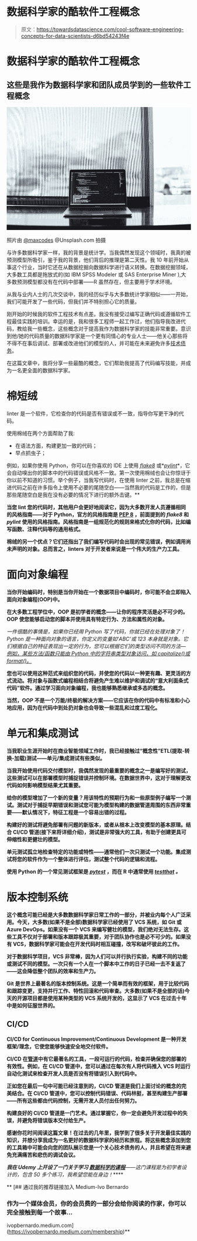 # 数据科学家的酷软件工程概念

> 原文：<https://towardsdatascience.com/cool-software-engineering-concepts-for-data-scientists-d6bd54243f4e>

# 数据科学家的酷软件工程概念

## 这些是我作为数据科学家和团队成员学到的一些软件工程概念

![](img/d5bf1f50803effe4ed523739eee0a39a.png)

照片由 [@maxcodes](https://unsplash.com/@maxcodes) @Unsplash.com 拍摄

与许多数据科学家一样，我的背景是统计学。当我偶然发现这个领域时，我真的被预测模型所吸引，鉴于我的背景，他们背后的推理是第二天性。我 10 年前开始从事这个行业，当时它还在从数据挖掘向数据科学进行语义转换。在数据挖掘领域，大多数工具都是拖放式的(如 IBM SPSS Modeler 或 SAS Enterprise Miner ),大多数预测模型都没有在代码中部署——R 虽然存在，但主要用于学术环境。

从我与业内人士的几次交谈中，我的经历似乎与大多数统计学家相似——一开始，我们可能开发了一些代码，但我们并不特别担心它的质量。

刚开始的时候我的软件工程技术有点差。我没有接受过编写正确代码或遵循软件工程最佳实践的培训。幸运的是，我和很多工程师一起工作过，他们指导我改进代码，教给我一些概念，这些概念对于提高我作为数据科学家的技能非常重要。意识到他/她的代码质量的数据科学家是一个更有同情心的专业人士——他关心那些将不得不在事后调试、部署或改进他们的模型的人，并可能在未来避免许多[技术债务](https://proceedings.neurips.cc/paper/2015/file/86df7dcfd896fcaf2674f757a2463eba-Paper.pdf)。

在这篇文章中，我将分享一些最酷的概念，它们帮助我提高了代码编写技能，并成为一名更全面的数据科学家。

# 棉短绒

linter 是一个软件，它检查你的代码是否有错误或不一致，指导你写更干净的代码。

使用棉绒在两个方面帮助了我:

*   在语法方面，构建更加一致的代码；
*   早点抓虫子；

例如，如果你使用 Python，你可以在你喜欢的 IDE 上使用 [*flake8*](https://flake8.pycqa.org/en/latest/) 或*[*pylint*](https://pylint.org/)*，它会自动嗅出你的脚本中的代码错误或风格不一致。第一次使用棉绒也会让你惊讶于你以前不知道的习惯。举个例子，当我写代码时，在使用 linter 之前，我总是在缩进代码之前在许多指令上使用不必要的尾随空白——当然我的代码是工作的，但是那些尾随空白是我在没有必要的情况下进行的额外击键。**

**当您 lint 您的代码时，其他用户会更好地阅读它，因为大多数开发人员遵循相同的风格指南——对于 Python，官方的风格指南是 [PEP 8](https://www.python.org/dev/peps/pep-0008/) ，前面提到的 *flake8* 和 *pylint* 使用的风格指南。风格指南是一组规范化的规则来格式化你的代码，比如编写函数、注释代码等的通用格式。**

**棉绒的另一个优点？它们还指出了我们编写代码时会出现的常见错误，例如调用尚未声明的对象。总而言之，linters 对于开发者来说是一个伟大的生产力工具。**

# **面向对象编程**

**当你开始编码时，特别是当你开始在一个数据项目中编码时，你可能不会立即陷入面向对象编程(OOP)中。**

**在大多数工程学位中，OOP 是初学者的概念——让你的程序灵活是必不可少的。OOP 使您能够启动您的脚本并使用具有特定行为、方法和属性的对象。**

**一件很酷的事情是，如果你已经用 Python 写了代码，你就已经在处理对象了！Python 是一种面向对象的语言，你定义的变量如*‘ABC’*或 *123* 本身就是对象。它们根据自己的特征表现出一定的行为，您可以根据它们的类型访问不同的方法— [例如，某些方法/函数只能由 Python 中的字符串类型对象访问，如 capitalize()或 format()。](https://www.w3schools.com/python/python_ref_string.asp)**

**您也可以使用这种范式来组织您的代码，并使您的代码以一种更有趣、更灵活的方式流动。将对象与函数式编程相结合将避免产生难以维护和调试的“意大利面条式代码”软件。通过学习面向对象编程，我也能够熟悉继承或多态的概念。**

**当然，OOP 不是一个万能/终极的解决方案——它应该在你的代码中有标准和小心地应用，因为在代码中到处扔对象也会导致一些混乱和过度工程化。**

# **单元和集成测试**

**当我职业生涯开始时在商业智能领域工作时，我已经接触过“概念性”ETL(提取-转换-加载)测试——单元/集成测试有些类似。**

**当我开始使用代码交付模型时，我偶然发现的最重要的概念之一是编写好的测试，这些测试可以在部署模型时捕捉错误并控制环境。在数据世界中，这对于理解更改代码如何影响模型结果尤其重要。**

**给你的模型增加了一个新的变量？用该特性的预期行为和一些原型例子编写一个测试。测试对于捕捉早期错误和测试您可能为模型构建的数据管道周围的东西非常重要——默认情况下，特征工程是一个容易出错的过程。**

**构建好的测试将避免部署有问题的新版本，或者从根本上改变模型的基本原理。结合 CI/CD 管道(接下来将详细介绍)，测试是非常强大的工具，有助于创建更具可伸缩性和更健壮的模型。**

**单元测试孤立地检查特定的功能或特性——通常他们一次只测试一个功能。集成测试将您的软件作为一个整体进行评估，测试整个代码的逻辑和流程。**

**使用 Python 的一个常见测试框架是 [*pytest*](https://docs.pytest.org/en/6.2.x/) ，而在 R 中通常使用 [*testthat*](https://testthat.r-lib.org/) *。***

# **版本控制系统**

**这个概念可能已经是大多数数据科学家日常工作的一部分，并被业内每个人广泛采用。今天，大多数(如果不是全部)数据科学家已经使用了 VCS 系统，如 Git 或 Azure DevOps。如果没有一个 VCS 来编写健壮的模型，我们绝对无法生存。这些工具不仅对于部署和版本跟踪极其重要，对于团队协作也是必不可少的。如果没有 VCS，数据科学家可能会在开发代码时相互碰撞，改写和破坏彼此的工作。**

**对于数据科学项目，VCS 非常棒，因为人们可以并行执行实验，构建不同的功能或测试不同的模型。一次只有一个人在一个脚本中工作的日子已经一去不复返了——这会降低整个团队的效率和生产力。**

**Git 是世界上最著名的版本控制系统。这是一个简单而有效的框架，用于比较代码和跟踪变更，支持并行工作、特性回滚和代码审查。大多数(如果不是全部的话)今天的开源项目都是使用某种类型的 VCS 系统开发的，这显示了 VCS 在过去十年中是如何征服世界的。**

## **CI/CD**

**CI/CD for Continuous Improvement/Continuous Development 是一种开发框架/理念，它使您能够快速安全地交付软件。**

**CI/CD 在[管道](https://semaphoreci.com/blog/cicd-pipeline)中有它最著名的工具，一段可运行的代码，检查并确保您的部署的有效性。例如，在 CI/CD 管道中，您可以通过在每次有人将代码推入 VCS 时运行自动化测试来检查开发人员是否没有将错误引入到代码中。**

**正如您在最后一句中可能已经注意到的，CI/CD 管道是我们上面讨论的概念的完美结合。在 CI/CD 管道中，您可以控制代码错误、代码林挺，甚至构建生产部署——所有这些都由代码控制，无需开发人员付出任何努力。**

**构建良好的 CI/CD 管道是一门艺术。通过掌握它，你一定会避免开发过程中的失误，并避免将错误版本交付给生产。**

**感谢你花时间阅读这篇文章！在过去的几年里，我学到了很多关于开发最佳实践的知识，并想分享我成为一名更好的数据科学家的经历和旅程。将这些概念添加到您的工具箱中可能会向您的团队展示您是一个关心技术债务的人，并且希望在将来避免充满痛苦和悲伤的调试会议。**

*****我在 Udemy 上开设了一门关于学习*** [***数据科学的课程***](https://www.udemy.com/course/r-for-data-science-first-step-data-scientist/?referralCode=MEDIUMREADERS)***——这门课程是为初学者设计的，包含 50 多个练习，我希望您能在身边！*****

**[](https://ivopbernardo.medium.com/membership) [## 通过我的推荐链接加入 Medium-Ivo Bernardo

### 作为一个媒体会员，你的会员费的一部分会给你阅读的作家，你可以完全接触到每一个故事…

ivopbernardo.medium.com](https://ivopbernardo.medium.com/membership)**